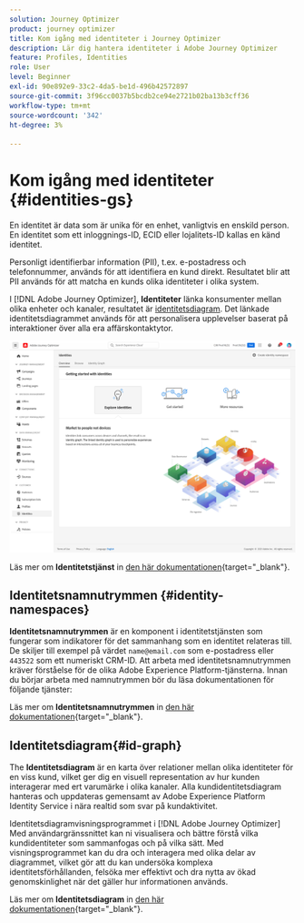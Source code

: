 ```yaml
---
solution: Journey Optimizer
product: journey optimizer
title: Kom igång med identiteter i Journey Optimizer
description: Lär dig hantera identiteter i Adobe Journey Optimizer
feature: Profiles, Identities
role: User
level: Beginner
exl-id: 90e892e9-33c2-4da5-be1d-496b42572897
source-git-commit: 3f96cc0037b5bcdb2ce94e2721b02ba13b3cff36
workflow-type: tm+mt
source-wordcount: '342'
ht-degree: 3%

---
```


# Kom igång med identiteter {#identities-gs}

En identitet är data som är unika för en enhet, vanligtvis en enskild person. En identitet som ett inloggnings-ID, ECID eller lojalitets-ID kallas en känd identitet.

Personligt identifierbar information (PII), t.ex. e-postadress och telefonnummer, används för att identifiera en kund direkt. Resultatet blir att PII används för att matcha en kunds olika identiteter i olika system.

I [!DNL Adobe Journey Optimizer], **Identiteter** länka konsumenter mellan olika enheter och kanaler, resultatet är [identitetsdiagram](#id-graph). Det länkade identitetsdiagrammet används för att personalisera upplevelser baserat på interaktioner över alla era affärskontaktytor.

![](assets/identities-home.png)

Läs mer om **Identitetstjänst** in [den här dokumentationen](https://experienceleague.adobe.com/docs/experience-platform/identity/home.html?lang=sv){target="_blank"}.

## Identitetsnamnutrymmen {#identity-namespaces}

**Identitetsnamnutrymmen** är en komponent i identitetstjänsten som fungerar som indikatorer för det sammanhang som en identitet relateras till. De skiljer till exempel på värdet `name@email.com` som e-postadress eller `443522` som ett numeriskt CRM-ID. Att arbeta med identitetsnamnutrymmen kräver förståelse för de olika Adobe Experience Platform-tjänsterna. Innan du börjar arbeta med namnutrymmen bör du läsa dokumentationen för följande tjänster:

Läs mer om **Identitetsnamnutrymmen** in [den här dokumentationen](https://experienceleague.adobe.com/docs/experience-platform/identity/namespaces.html?lang=sv){target="_blank"}.

## Identitetsdiagram{#id-graph}

The **Identitetsdiagram** är en karta över relationer mellan olika identiteter för en viss kund, vilket ger dig en visuell representation av hur kunden interagerar med ert varumärke i olika kanaler. Alla kundidentitetsdiagram hanteras och uppdateras gemensamt av Adobe Experience Platform Identity Service i nära realtid som svar på kundaktivitet.

Identitetsdiagramvisningsprogrammet i [!DNL Adobe Journey Optimizer] Med användargränssnittet kan ni visualisera och bättre förstå vilka kundidentiteter som sammanfogas och på vilka sätt. Med visningsprogrammet kan du dra och interagera med olika delar av diagrammet, vilket gör att du kan undersöka komplexa identitetsförhållanden, felsöka mer effektivt och dra nytta av ökad genomskinlighet när det gäller hur informationen används.

Läs mer om **Identitetsdiagram** in [den här dokumentationen](https://experienceleague.adobe.com/docs/experience-platform/identity/ui/identity-graph-viewer.html){target="_blank"}.
